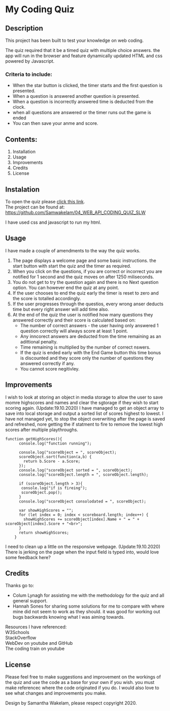 # My Coding Quiz 

## Description

This project has been built to test your knowledge on web coding. 

The quiz required that it be a timed quiz with multiple choice answers. the app will run in the browser and feature dynamically updated HTML and css powered by Javascript.

### Criteria to include: 
* When the star button is clicked, the timer starts and the first question is presented. 
* When a question is answered another question is presented. 
* When a question is incorrectly answered time is deducted from the clock. 
* when all questions are answered or the timer runs out the game is ended
* You can then save your anme and score. 

## Contents: 
1. Installation 
2. Usage
3. Improvements
4. Credits
5. License

## Instalation

To open the quiz please [click this link](https://samwakelam.github.io/04_WEB_API_CODING_QUIZ_SLW/).   
The project can be found at: https://github.com/Samwakelam/04_WEB_API_CODING_QUIZ_SLW

I have used css and javascript to run my html.

## Usage

I have made a couple of amendments to the way the quiz works. 
1. The page displays a welcome page and some basic instructions. the start button with start the quiz and the timer as required. 
2. When you click on the questions, if you are correct or incorrect you are notified for 1 second and the quiz moves on after 1250 miliseconds.
3. You do not get to try the question again and there is no Next question option. You can however end the quiz at any point. 
4. If the user chooses to end the quiz early the timer is reset to zero and the score is totalled accordingly. 
5. If the user progresses through the questios, every wrong anser deducts time but every right answer will add time also.
6. At the end of the quiz the user is notified how many questions they answered correctly and their score is calculated based on:
    * The number of correct answers - the user having only answered 1 question correctly will always score at least 1 point.  
    * Any inncorect answers are deducted from the time remaining as an adittional penalty. 
    * Time remaining is multiplied by the number of correct nswers. 
    * If the quiz is ended early with the End Game button this time bonus is discounted and they score only the number of questions they answered correctly if any. 
    * You cannot score negitivley. 

## Improvements

I wish to look at storing an object in media storage to allow the user to save momre highscores and names and clear the sgtorage if they wish to start scoring again. 
(Update:19.10.2020) I have managed to get an object array to save into local storage and output a sorted list of scores highest to lowest. 
I have not managed yet, to stop the object overwriting after the page is saved and refreshed, nore getting the if statment to fire to remove the lowest high scores after multiple playthroughs. 

```
function getHighScores(){
      console.log("function running");

      console.log("scoreObject = ", scoreObject);
      scoreObject.sort(function(a,b) {
        return b.Score - a.Score;
      });
      console.log("scoreObject sorted = ", scoreObject);
      console.log("scoreObject.length = ", scoreObject.length);

      if (scoreObject.length > 3){
       console.log("if is fireing");
       scoreObject.pop();
      }
      console.log("scoreObject consolodated = ", scoreObject);

      var showHighScores = "";
      for (let index = 0; index < scoreboard.length; index++) {
        showHighScores += scoreObject[index].Name + " = " + scoreObject[index].Score + "<br>";
      }
      return showHighScores;
    }
```

I need to clean up a little on the responsive webpage. 
(Update:19.10.2020) There is jerking on the page when the input field is typed into, would love some feedback here? 

## Credits 

Thanks go to:
* Colum Lynagh for assisting me with the methodology for the quiz and all general support.  
* Hannah Sones for sharing some solutions for me to compare with where mine did not seem to work as they should. it was good for working out bugs backwards knowing what I was aiming towards. 

Resources I have referenced:   
W3Schools  
StackOverflow   
WebDev on youtube and GitHub   
The coding train on youtube

## License 

Please feel free to make suggestions and improvement on the workings of the quiz and use the code as a base for your own if you wish. you must make referencec where the code originated if you do. I would also love to see what changes and improvements you make.  

Design by Samantha Wakelam, please respect copyright 2020. 

 